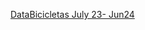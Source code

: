 [DataBicicletas July 23- Jun24](https://drive.google.com/file/d/1lDEfEAJQR9F8fljD0z8cKaUUAbxRc5aB/view?usp=sharing)

